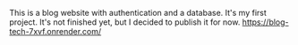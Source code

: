 This is a blog website with authentication and a database. It's my first project. It's not finished yet, but I decided to publish it for now.
https://blog-tech-7xvf.onrender.com/ 